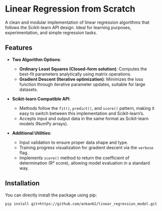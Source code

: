 # Linear Regression from Scratch

A clean and modular implementation of linear regression algorithms that follows the Scikit-learn API design. Ideal for learning purposes, experimentation, and simple regression tasks.

## Features

- **Two Algorithm Options**:
  - **Ordinary Least Squares (Closed-form solution)**: Computes the best-fit parameters analytically using matrix operations.
  - **Gradient Descent (Iterative optimization)**: Minimizes the loss function through iterative parameter updates, suitable for large datasets.

- **Scikit-learn Compatible API**:
  - Methods follow the `fit()`, `predict()`, and `score()` pattern, making it easy to switch between this implementation and Scikit-learn’s.
  - Accepts input and output data in the same format as Scikit-learn models (NumPy arrays).

- **Additional Utilities**:
  - Input validation to ensure proper data shape and type.
  - Training progress visualization for gradient descent via the `verbose` flag.
  - Implements `score()` method to return the coefficient of determination (R² score), allowing model evaluation in a standard way.

## Installation

You can directly install the package using pip:

```bash
pip install git+https://github.com/ankan62/linear_regression_model.git
